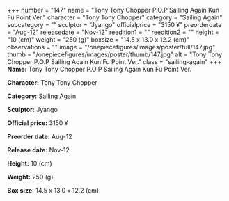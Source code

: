 +++
number = "147"
name = "Tony Tony Chopper P.O.P Sailing Again Kun Fu Point Ver."
character = "Tony Tony Chopper"
category = "Sailing Again"
subcategory = ""
sculptor = "Jyango"
officialprice = "3150 ¥"
preorderdate = "Aug-12"
releasedate = "Nov-12"
reedition1 = ""
reedition2 = ""
height = "10 (cm)"
weight = "250 (g)"
boxsize = "14.5 x 13.0 x 12.2 (cm)"
observations = ""
image = "/onepiecefigures/images/poster/full/147.jpg"
thumb = "/onepiecefigures/images/poster/thumb/147.jpg"
alt = "Tony Tony Chopper P.O.P Sailing Again Kun Fu Point Ver."
class = "sailing-again"
+++
**Name:** Tony Tony Chopper P.O.P Sailing Again Kun Fu Point Ver.

**Character:** Tony Tony Chopper

**Category:** Sailing Again 

**Sculptor:** Jyango

**Official price:** 3150 ¥

**Preorder date:** Aug-12

**Release date:** Nov-12

**Height:** 10 (cm)

**Weight:** 250 (g)

**Box size:** 14.5 x 13.0 x 12.2 (cm)
